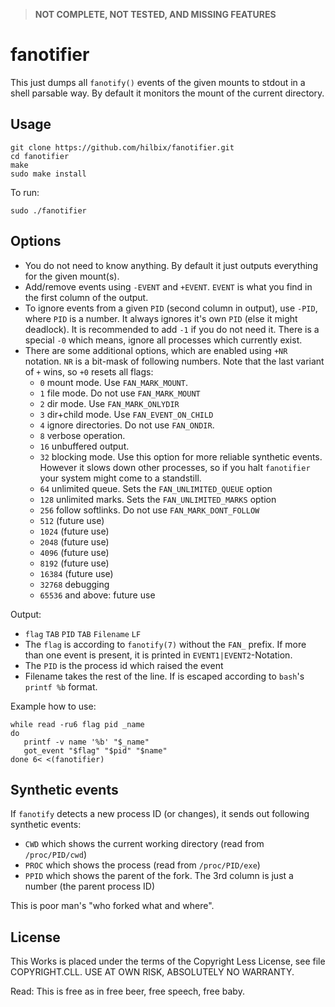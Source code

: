 > **NOT COMPLETE, NOT TESTED, AND MISSING FEATURES**


# fanotifier

This just dumps all `fanotify()` events of the given mounts to stdout in a shell parsable way.  By default it monitors the mount of the current directory.


## Usage

    git clone https://github.com/hilbix/fanotifier.git
    cd fanotifier
    make
    sudo make install

To run:

    sudo ./fanotifier


## Options

- You do not need to know anything.  By default it just outputs everything for the given mount(s).
- Add/remove events using `-EVENT` and `+EVENT`.  `EVENT` is what you find in the first column of the output.
- To ignore events from a given `PID` (second column in output), use `-PID`, where `PID` is a number.  It always ignores it's own `PID` (else it might deadlock).  It is recommended to add `-1` if you do not need it.  There is a special `-0` which means, ignore all processes which currently exist.
- There are some additional options, which are enabled using `+NR` notation.  `NR` is a bit-mask of following numbers.  Note that the last variant of `+` wins, so `+0` resets all flags:
  - `0` mount mode.  Use `FAN_MARK_MOUNT`.
  - `1` file mode.  Do not use `FAN_MARK_MOUNT`
  - `2` dir mode.  Use `FAN_MARK_ONLYDIR`
  - `3` dir+child mode.  Use `FAN_EVENT_ON_CHILD`
  - `4` ignore directories.  Do not use `FAN_ONDIR`.
  - `8` verbose operation.
  - `16` unbuffered output.
  - `32` blocking mode.  Use this option for more reliable synthetic events.  However it slows down other processes, so if you halt `fanotifier` your system might come to a standstill.
  - `64` unlimited queue.  Sets the `FAN_UNLIMITED_QUEUE` option
  - `128` unlimited marks.  Sets the `FAN_UNLIMITED_MARKS` option
  - `256` follow softlinks.  Do not use `FAN_MARK_DONT_FOLLOW`
  - `512` (future use)
  - `1024` (future use)
  - `2048` (future use)
  - `4096` (future use)
  - `8192` (future use)
  - `16384` (future use)
  - `32768` debugging
  - `65536` and above: future use

Output:

- `flag` `TAB` `PID` `TAB` `Filename` `LF`
- The `flag` is according to `fanotify(7)` without the `FAN_` prefix.  If more than one event is present, it is printed in `EVENT1|EVENT2`-Notation.
- The `PID` is the process id which raised the event
- Filename takes the rest of the line.  If is escaped according to `bash`'s `printf %b` format.

Example how to use:

    while read -ru6 flag pid _name
    do
       printf -v name '%b' "$_name"
       got_event "$flag" "$pid" "$name"
    done 6< <(fanotifier)


## Synthetic events

If `fanotify` detects a new process ID (or changes), it sends out following synthetic events:

- `CWD` which shows the current working directory (read from `/proc/PID/cwd`)
- `PROC` which shows the process (read from `/proc/PID/exe`)
- `PPID` which shows the parent of the fork.  The 3rd column is just a number (the parent process ID)

This is poor man's "who forked what and where".


## License

This Works is placed under the terms of the Copyright Less License,
see file COPYRIGHT.CLL.  USE AT OWN RISK, ABSOLUTELY NO WARRANTY.

Read: This is free as in free beer, free speech, free baby.

